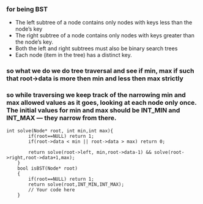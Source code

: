 ### for being BST
- The left subtree of a node contains only nodes with keys less than the node’s key
- The right subtree of a node contains only nodes with keys greater than the node’s key. 
- Both the left and right subtrees must also be binary search trees
- Each node (item in the tree) has a distinct key.

### so what we do we do tree traversal and see if min, max if such that root->data is more then min and less then max strictly
### so while traversing we keep track of the narrowing min and max allowed values as it goes, looking at each node only once. The initial values for min and max should be INT_MIN and INT_MAX — they narrow from there. 
```
int solve(Node* root, int min,int max){
        if(root==NULL) return 1;
        if(root->data < min || root->data > max) return 0;
        
        return solve(root->left, min,root->data-1) && solve(root->right,root->data+1,max);
    }
    bool isBST(Node* root) 
    {
        if(root==NULL) return 1;
        return solve(root,INT_MIN,INT_MAX);
        // Your code here
    }
```
